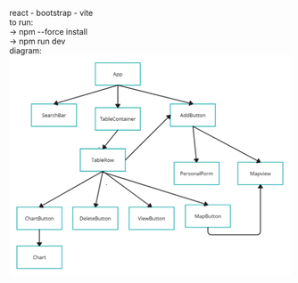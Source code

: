 
react - bootstrap - vite
<br />
to run:
<br />
  -> npm --force install
  <br />
  -> npm run dev
  <br />
  diagram:
  <br />
<img src="./src/assets/diagram.png" style="color:#000010;"/>

